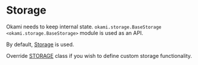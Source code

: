 # Storage

Okami needs to keep internal state. `okami.storage.BaseStorage <okami.storage.BaseStorage>` module is used as an API.

By default, [Storage](api.md#storage) is used.

Override [STORAGE](settings.md#storage) class if you wish to define custom storage functionality.
